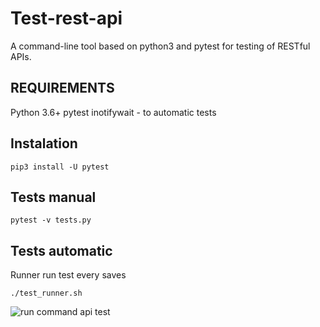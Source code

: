 # Test-rest-api
A command-line tool based on python3 and pytest for testing of RESTful APIs. 


REQUIREMENTS
------------
Python 3.6+
pytest
inotifywait - to automatic tests


Instalation
---------------
```
pip3 install -U pytest
```

Tests manual
---------------
```
pytest -v tests.py
```

Tests automatic
---------------
Runner run test every saves
```
./test_runner.sh
```

![run command api test](https://pceuropa.net/blog/wp-content/uploads/2018/12/test-api.png "Terminal example")
